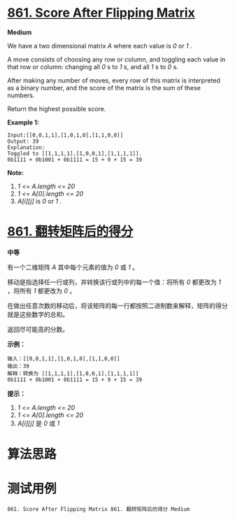 # [861. Score After Flipping Matrix][enTitle]

**Medium**

We have a two dimensional matrix  *A*  where each value is  *0*  or  *1* .

A move consists of choosing any row or column, and toggling each value in that row or column: changing all  *0* s to  *1* s, and all  *1* s to  *0* s.

After making any number of moves, every row of this matrix is interpreted as a binary number, and the score of the matrix is the sum of these numbers.

Return the highest possible score.






**Example 1:** 

```
Input:[[0,0,1,1],[1,0,1,0],[1,1,0,0]]
Output: 39
Explanation:
Toggled to [[1,1,1,1],[1,0,0,1],[1,1,1,1]].
0b1111 + 0b1001 + 0b1111 = 15 + 9 + 15 = 39
```



**Note:** 

1.  *1 <= A.length <= 20*  
2.  *1 <= A[0].length <= 20*  
3.  *A[i][j]*  is  *0*  or  *1* .




# [861. 翻转矩阵后的得分][cnTitle]

**中等**

有一个二维矩阵  *A*  其中每个元素的值为  *0*  或  *1*  。

移动是指选择任一行或列，并转换该行或列中的每一个值：将所有  *0*  都更改为  *1* ，将所有  *1*  都更改为  *0* 。

在做出任意次数的移动后，将该矩阵的每一行都按照二进制数来解释，矩阵的得分就是这些数字的总和。

返回尽可能高的分数。





**示例：** 

```
输入：[[0,0,1,1],[1,0,1,0],[1,1,0,0]]
输出：39
解释：转换为 [[1,1,1,1],[1,0,0,1],[1,1,1,1]]
0b1111 + 0b1001 + 0b1111 = 15 + 9 + 15 = 39
```



**提示：** 

1.  *1 <= A.length <= 20*  
2.  *1 <= A[0].length <= 20*  
3.  *A[i][j]*  是  *0*  或  *1* 




# 算法思路

# 测试用例
```
861. Score After Flipping Matrix 861. 翻转矩阵后的得分 Medium
```

[enTitle]: https://leetcode.com/problems/score-after-flipping-matrix/
[cnTitle]: https://leetcode-cn.com/problems/score-after-flipping-matrix/
